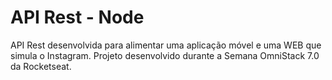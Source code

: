 # API Rest - Node
API Rest desenvolvida para alimentar uma aplicação móvel e uma WEB que simula o Instagram. Projeto desenvolvido durante a Semana OmniStack 7.0 da Rocketseat.
